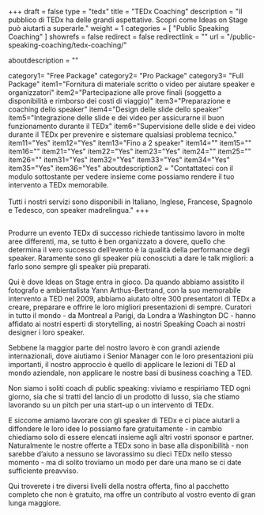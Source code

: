 +++
draft		= false
type		= "tedx"
title		= "TEDx Coaching"
description	= "Il pubblico di TEDx ha delle grandi aspettative. Scopri come Ideas on Stage può aiutarti a superarle."
weight		= 1
categories	= [ "Public Speaking Coaching" ]
showrefs	= false
redirect	= false
redirectlink = ""
url 		= "/public-speaking-coaching/tedx-coaching/"

aboutdescription = ""

category1= "Free Package"
category2= "Pro Package"
category3= "Full Package"
item1="Fornitura di materiale scritto o video per aiutare speaker e organizzatori"
item2="Partecipazione alle prove finali (soggetto a disponibilità e rimborso dei costi di viaggio)"
item3="Preparazione e coaching dello speaker"
item4="Design delle slide dello speaker"
item5="Integrazione delle slide e dei video per assicurarne il buon funzionamento durante il TEDx"
item6="Supervisione delle slide e dei video durante il TEDx per prevenire e sistemare qualsiasi problema tecnico."
item11="Yes"
item12="Yes"
item13="Fino a 2 speaker"
item14=""
item15=""
item16=""
item21="Yes"
item22="Yes"
item23="Yes"
item24=""
item25=""
item26=""
item31="Yes"
item32="Yes"
item33="Yes"
item34="Yes"
item35="Yes"
item36="Yes"
aboutdescription2 = "Contattateci con il modulo sottostante per vedere insieme come possiamo rendere il tuo intervento a TEDx memorabile.<br><br>Tutti i nostri servizi sono disponibili in Italiano, Inglese, Francese, Spagnolo e Tedesco, con speaker madrelingua."
+++
##    

Produrre un evento TEDx di successo richiede tantissimo lavoro in molte aree differenti, ma, se tutto è ben organizzato a dovere, quello che  determina il vero successo dell’evento è la qualità della performance degli speaker. Raramente sono gli speaker più conosciuti a dare le talk migliori: a farlo sono sempre gli speaker più preparati.

Qui è dove Ideas on Stage entra in gioco. Da quando abbiamo assistito il fotografo e ambientalista Yann Arthus-Bertrand, con la suo memorabile intervento a TED nel 2009, abbiamo aiutato oltre 300 presentatori di TEDx a creare, preparare e offrire le loro migliori presentazioni di sempre. Curatori in tutto il mondo - da Montreal a Parigi, da Londra a Washington DC - hanno affidato ai nostri esperti di storytelling, ai nostri Speaking Coach ai nostri designer i loro speaker.

Sebbene la maggior parte del nostro lavoro è con grandi aziende internazionali, dove aiutiamo i Senior Manager con le loro presentazioni più importanti, il nostro approccio è quello di applicare le lezioni di TED al mondo aziendale, non applicare le nostre basi di business coaching a TED.

Non siamo i soliti coach di public speaking: viviamo e respiriamo TED ogni giorno, sia che si tratti del lancio di un prodotto di lusso, sia che stiamo lavorando su un pitch per una start-up  o un intervento di TEDx.

E siccome amiamo lavorare con gli speaker di TEDx e ci piace aiutarli a diffondere le loro idee lo possiamo fare gratuitamente - in cambio chiediamo solo di essere elencati insieme agli altri vostri sponsor e partner. Naturalmente le nostre offerte a TEDx sono in base alla disponibilità - non sarebbe d’aiuto a nessuno se lavorassimo su dieci TEDx nello stesso momento - ma di solito troviamo un modo per dare una mano se ci date sufficiente preavviso.

Qui troverete i tre diversi livelli della nostra offerta, fino al pacchetto completo che non è gratuito, ma offre un contributo al vostro evento di gran lunga maggiore.
